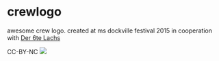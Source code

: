 # crewlogo

awesome crew logo. created at ms dockville festival 2015 in cooperation with [Der 6te Lachs](http://der6telachs.de/)

CC-BY-NC
![](https://i.creativecommons.org/l/by-nc/4.0/88x31.png)
